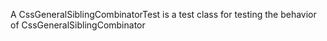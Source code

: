 A CssGeneralSiblingCombinatorTest is a test class for testing the behavior of CssGeneralSiblingCombinator